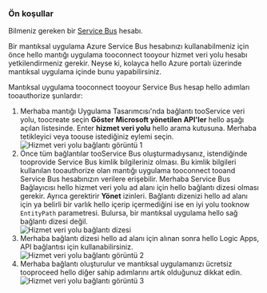 ### <a name="prerequisites"></a>Ön koşullar
Bilmeniz gereken bir [Service Bus](https://azure.microsoft.com/services/service-bus/) hesabı.  

Bir mantıksal uygulama Azure Service Bus hesabınızı kullanabilmeniz için önce hello mantığı uygulama tooconnect tooyour hizmet veri yolu hesabı yetkilendirmeniz gerekir. Neyse ki, kolayca hello Azure portalı üzerinde mantıksal uygulama içinde bunu yapabilirsiniz.  

Mantıksal uygulama tooconnect tooyour Service Bus hesap hello adımları tooauthorize şunlardır:  

1. Merhaba mantığı Uygulama Tasarımcısı'nda bağlantı tooService veri yolu, toocreate seçin **Göster Microsoft yönetilen API'ler** hello aşağı açılan listesinde. Enter **hizmet veri yolu** hello arama kutusuna. Merhaba tetikleyici veya toouse istediğiniz eylemi seçin.  
    ![Hizmet veri yolu bağlantı görüntü 1](./media/connectors-create-api-servicebus/servicebus-1.png)  
2. Önce tüm bağlantılar tooService Bus oluşturmadıysanız, istendiğinde tooprovide Service Bus kimlik bilgileriniz olması. Bu kimlik bilgileri kullanılan tooauthorize olan mantığı uygulama tooconnect tooand Service Bus hesabınızın verilere erişebilir. Merhaba Service Bus Bağlayıcısı hello hizmet veri yolu ad alanı için hello bağlantı dizesi olması gerekir. Ayrıca gerektirir **Yönet** izinleri. Bağlantı dizenizi hello ad alanı için ya belirli bir varlık hello içerip içermediğini ise en iyi yolu tooknow `EntityPath` parametresi. Bulursa, bir mantıksal uygulama hello sağ bağlantı dizesi değil.  
    ![Hizmet veri yolu bağlantı dizesi](./media/connectors-create-api-servicebus/connectionstring.png)
3. Merhaba bağlantı dizesi hello ad alanı için alınan sonra hello Logic Apps, API bağlantısı için kullanabilirsiniz.  
    ![Hizmet veri yolu bağlantı görüntü 2](./media/connectors-create-api-servicebus/servicebus-2.png)  
4. Merhaba bağlantı oluşturulur ve mantıksal uygulamanızı ücretsiz tooproceed hello diğer sahip adımlarını artık olduğunuz dikkat edin.  
    ![Hizmet veri yolu bağlantı görüntü 3](./media/connectors-create-api-servicebus/servicebus-3.png)   

